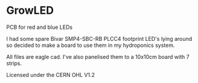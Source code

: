 # GrowLED
PCB for red and blue LEDs

I had some spare Bivar SMP4-SBC-RB PLCC4 footprint LED's lying around so decided to make a board to use them in my hydroponics system.

All files are eagle cad. I've also panelised them to a 10x10cm board with 7 strips.

Licensed under the CERN OHL V1.2
